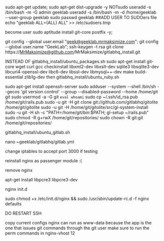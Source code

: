 sudo apt-get update; sudo apt-get dist-upgrade -y
NOTsudo useradd -s /bin/bash -m -G admin geeklab
useradd -s /bin/bash -m -d /home/geeklab --user-group geeklab
sudo passwd geeklab
##ADD USER TO SUDOers file
echo "geeklab    ALL=(ALL) ALL" >> /etc/sudoers.tmp

become user
sudo aptitude install git-core postfix -y; 


git config --global user.email "geek@geeklab.mrmaksimize.com"; git config --global user.name "GeekLab"; ssh-keygen -t rsa
git clone https://MrMaksimize@github.com/MrMaksimize/gitlabhq_install.git

INSTEAD OF gitlabhq_install/ubuntu_packages.sh
sudo apt-get install git-core wget curl gcc checkinstall libxml2-dev libxslt-dev sqlite3 libsqlite3-dev libcurl4-openssl-dev libc6-dev libssl-dev libmysql++-dev make build-essential zlib1g-dev
then gitlabhq_install/ubuntu_ruby.sh

sudo apt-get install openssh-server
sudo adduser --system --shell /bin/sh --gecos 'git version control' --group --disabled-password --home /home/git git
sudo usermod -a -G git `eval whoami` 
sudo cp ~/.ssh/id_rsa.pub /home/git/rails.pub
sudo -u git -H git clone git://github.com/gitlabhq/gitolite /home/git/gitolite
sudo -u git -H /home/git/gitolite/src/gl-system-install
sudo -u git -H sh -c "PATH=/home/git/bin:$PATH; gl-setup ~/rails.pub"
sudo chmod -R g+rwX /home/git/repositories/
sudo chown -R git:git /home/git/repositories/

gitlabhq_install/ubuntu_gitlab.sh

nano ~geeklab/gitlabhq/gitlab.yml

change iptables to accept port 3000 if testing

reinstall nginx as passenger module :(

remove nginx


apt-get install libpcre3 libpcre3-dev

nginx init.d




sudo chmod +x /etc/init.d/nginx && sudo /usr/sbin/update-rc.d -f nginx defaults

DO RESTART SSH



copy current configs
nginx can run as www-data because the app is the one that issues git commands through the git user
make sure to run the perm commands in nginx-vhost 12